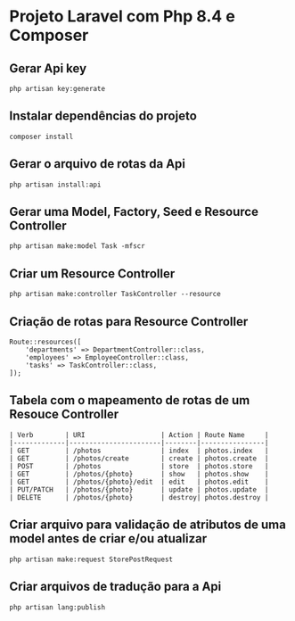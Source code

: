 # Projeto Laravel com Php 8.4 e Composer

## Gerar Api key

```
php artisan key:generate
```

## Instalar dependências do projeto

```
composer install
```

## Gerar o arquivo de rotas da Api

```
php artisan install:api
```

## Gerar uma Model, Factory, Seed e Resource Controller

```
php artisan make:model Task -mfscr
```

## Criar um Resource Controller

```
php artisan make:controller TaskController --resource
```

## Criação de rotas para Resource Controller

```
Route::resources([
    'departments' => DepartmentController::class,
    'employees' => EmployeeController::class,
    'tasks' => TaskController::class,
]);

```

## Tabela com o mapeamento de rotas de um Resouce Controller

```
| Verb        | URI                   | Action | Route Name     |
|-------------|-----------------------|--------|----------------|
| GET         | /photos               | index  | photos.index   |
| GET         | /photos/create        | create | photos.create  |
| POST        | /photos               | store  | photos.store   |
| GET         | /photos/{photo}       | show   | photos.show    |
| GET         | /photos/{photo}/edit  | edit   | photos.edit    |
| PUT/PATCH   | /photos/{photo}       | update | photos.update  |
| DELETE      | /photos/{photo}       | destroy| photos.destroy |

```

## Criar arquivo para validação de atributos de uma model antes de criar e/ou atualizar

```
php artisan make:request StorePostRequest
```

## Criar arquivos de tradução para a Api

```
php artisan lang:publish
```
